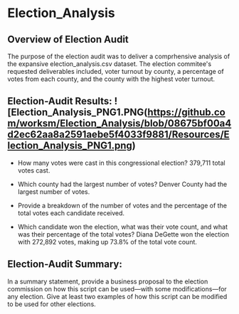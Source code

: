 # Election_Analysis
## Overview of Election Audit
  The purpose of the election audit was to deliver a comprhensive analysis of the expansive election_analysis.csv dataset. The election commitee's requested deliverables included, voter turnout by county, a percentage of votes from each county, and the county with the highest voter turnout. 

## Election-Audit Results:  ![Election_Analysis_PNG1.PNG(https://github.com/worksm/Election_Analysis/blob/08675bf00a4d2ec62aa8a2591aebe5f4033f9881/Resources/Election_Analysis_PNG1.png)

* How many votes were cast in this congressional election? 379,711 total votes cast. 

* Which county had the largest number of votes? Denver County had the largest number of votes.

* Provide a breakdown of the number of votes and the percentage of the total votes each candidate received.

* Which candidate won the election, what was their vote count, and what was their percentage of the total votes?
Diana DeGette won the election with 272,892 votes, making up 73.8% of the total vote count. 

## Election-Audit Summary: 
In a summary statement, provide a business proposal to the election commission on how this script can be used—with some modifications—for any election. Give at least two examples of how this script can be modified to be used for other elections.

